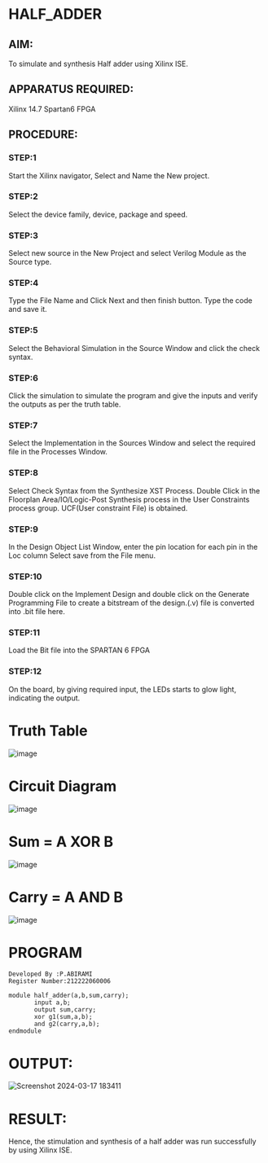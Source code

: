# HALF_ADDER
## AIM:
To simulate and synthesis Half adder using Xilinx ISE.
## APPARATUS REQUIRED: 
Xilinx 14.7 Spartan6 FPGA
## PROCEDURE: 
### STEP:1 
Start the Xilinx navigator, Select and Name the New project.
### STEP:2 
Select the device family, device, package and speed. 
### STEP:3 
Select new source in the New Project and select Verilog Module as the Source type.
### STEP:4 
Type the File Name and Click Next and then finish button. Type the code and save it. 
### STEP:5 
Select the Behavioral Simulation in the Source Window and click the check syntax. 
### STEP:6 
Click the simulation to simulate the program and give the inputs and verify the outputs as per the truth table.
### STEP:7 
Select the Implementation in the Sources Window and select the required file in the Processes Window.
### STEP:8 
Select Check Syntax from the Synthesize XST Process. Double Click in the Floorplan Area/IO/Logic-Post Synthesis process in the User Constraints process group. UCF(User constraint File) is obtained.
### STEP:9 
In the Design Object List Window, enter the pin location for each pin in the Loc column Select save from the File menu.
### STEP:10 
Double click on the Implement Design and double click on the Generate Programming File to create a bitstream of the design.(.v) file is converted into .bit file here.
### STEP:11 
Load the Bit file into the SPARTAN 6 FPGA
### STEP:12 
On the board, by giving required input, the LEDs starts to glow light, indicating the output.

# Truth Table
![image](https://github.com/RESMIRNAIR/HALF_ADDER/assets/154305926/fe672c28-5c6a-4355-b70f-b40bce63880d)
# Circuit Diagram
![image](https://github.com/RESMIRNAIR/HALF_ADDER/assets/154305926/5f1a79a7-73c2-4b99-a40d-afa2a20c74ac)
# Sum = A XOR B
![image](https://github.com/RESMIRNAIR/HALF_ADDER/assets/154305926/020e1531-1c11-42e5-9f27-f09ba459984d)
# Carry = A AND B
![image](https://github.com/RESMIRNAIR/HALF_ADDER/assets/154305926/988ae131-0822-4d23-941b-eaafad349a72)

# PROGRAM
```
Developed By :P.ABIRAMI
Register Number:212222060006
```
```
module half_adder(a,b,sum,carry);
       input a,b;
       output sum,carry;
       xor g1(sum,a,b);
       and g2(carry,a,b);
endmodule
```
# OUTPUT:
![Screenshot 2024-03-17 183411](https://github.com/abiramipitchaimani/HALF_ADDER/assets/163704307/715d9b88-de0d-490b-a89d-137b219bf1c7)

# RESULT:
Hence, the stimulation and synthesis of a half adder was run successfully by using Xilinx ISE.
